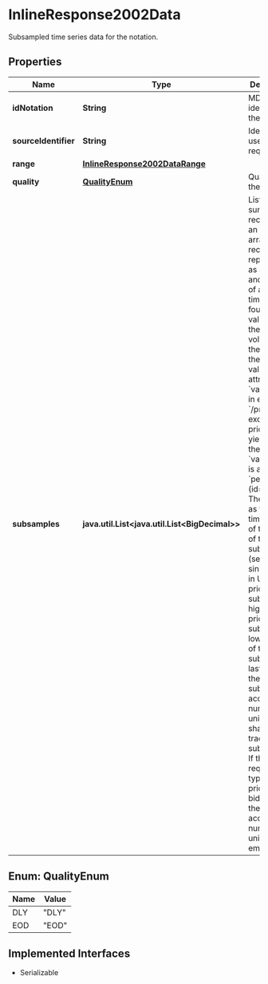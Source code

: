 

# InlineResponse2002Data

Subsampled time series data for the notation.

## Properties

Name | Type | Description | Notes
------------ | ------------- | ------------- | -------------
**idNotation** | **String** | MDG identifier of the listing. |  [optional]
**sourceIdentifier** | **String** | Identifier used in the request. |  [optional]
**range** | [**InlineResponse2002DataRange**](InlineResponse2002DataRange.md) |  |  [optional]
**quality** | [**QualityEnum**](#QualityEnum) | Quality of the price. | Value | Description | | --- | --- | | DLY | Delayed: intraday prices with an exchange-imposed delay of usually 15 to 30 minutes. | | EOD | End-of-day: prices updated once per day after the close of trading, possibly with an exchange-imposed delay of several hours or days. |   |  [optional]
**subsamples** | **java.util.List&lt;java.util.List&lt;BigDecimal&gt;&gt;** | List of summary records as an array of arrays. One record is represented as an array and consists of a timestamp, four price values, and the trading volume. For the unit of the price values, see attribute &#x60;valueUnit&#x60; in endpoint &#x60;/prices/get&#x60;, except for price type yield, where the &#x60;valueUnit&#x60; is always &#x60;percent&#x60; (id&#x3D;258). The order is as follows: timestamp of the start of the subsample (seconds since epoch in UTC); first price of the subsample; highest price of the subsample; lowest price of the subsample; last price of the subsample; accumulated number of units (e.g. shares) traded of the subsample. If the requested type of the price is ask, bid, or yield, the accumulated number of units is empty. |  [optional]



## Enum: QualityEnum

Name | Value
---- | -----
DLY | &quot;DLY&quot;
EOD | &quot;EOD&quot;


## Implemented Interfaces

* Serializable


